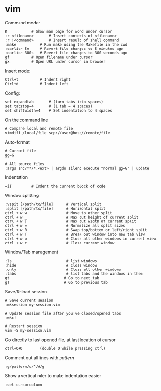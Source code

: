 # vim

Command mode:

	K 			# Show man page for word under cursor
	:r <filename>		# Insert contents of <filename>
	:r !<command>		# Insert result of shell command
	:make			# Run make using the Makefile in the cwd
    :earlier 5m     # Revert file changes to 5 minutes ago
    :earlier 300s   # Revert file changes to 300 seconds ago
    gf          # Open filename under cursor
    gx          # Open URL under cursor in browser

Insert mode:

	Ctrl+t 			# Indent right
	Ctrl+d			# Indent left
	
Config:

	set expandtab		# (turn tabs into spaces)
	set tabstop=4		# (1 tab = 4 spaces)
	set shiftwidth=4	# Set indentation to 4 spaces

On the command line
	
	# Compare local and remote file
	vimdiff /local/file scp://user@host//remote/file

Auto-format
    
    # Current file
    gg=G

    # All source files
    :args src/**/*.<ext> | argdo silent execute "normal gg=G" | update

Indentation

    =i{         # Indent the current block of code

Window splitting

    :vspit [/path/to/file]      # Vertical split
    :split [/path/to/file]      # Horizontal split
    ctrl + w w                  # Move to other split
    ctrl + w _                  # Max out height of current split
    ctrl + w |                  # Max out width of current split
    ctrl + w =                  # Normalize all split sizes
    ctrl + w R                  # Swap top/bottom or left/right split
    ctrl + w T                  # Break out window into new tab view
    ctrl + w o                  # Close all other windows in current view
    ctrl + w c                  # Close current window

Window/Tab management

    :ls                         # list windows
    :hide                       # Close window
    :only                       # Close all other windows
    :tabs                       # list tabs and the windows in them
    gt                         # Go to next tab
    gT                         # Go to previous tab

Save/Reload session

    # Save current session
    :mksession my-session.vim

    # Update session file after you've closed/opened tabs
    :mks!

    # Restart session
    vim -S my-session.vim
	

Go directly to last opened file, at last location of cursor

    ctrl+O+O        (double O while pressing ctrl)

Comment out all lines with *pattern*

    :g/pattern/s/^/#/g 

Show a vertical ruler to make indentation easier

    :set cursorcolumn
